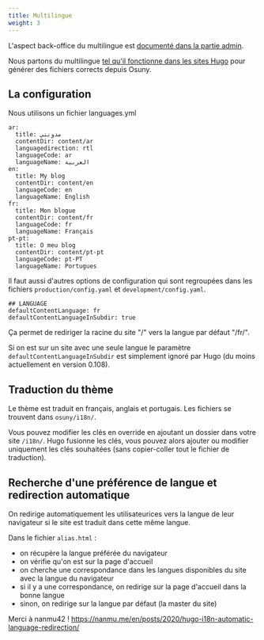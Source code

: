 ```yaml
---
title: Multilingue
weight: 3
---
```


L'aspect back-office du multilingue est [documenté dans la partie admin](/docs/admin/architecture/multilingue/).

Nous partons du multilingue [tel qu'il fonctionne dans les sites Hugo](https://gohugo.io/content-management/multilingual/) pour générer des fichiers corrects depuis Osuny.

## La configuration

Nous utilisons un fichier languages.yml
```
ar:
  title: مدونتي
  contentDir: content/ar
  languagedirection: rtl
  languageCode: ar
  languageName: العربية
en:
  title: My blog
  contentDir: content/en
  languageCode: en
  languageName: English
fr:
  title: Mon blogue
  contentDir: content/fr
  languageCode: fr
  languageName: Français
pt-pt:
  title: O meu blog
  contentDir: content/pt-pt
  languageCode: pt-PT
  languageName: Portugues
```

Il faut aussi d'autres options de configuration qui sont regroupées dans les fichiers `production/config.yaml` et `development/config.yaml`.  
```
## LANGUAGE
defaultContentLanguage: fr
defaultContentLanguageInSubdir: true
```
Ça permet de rediriger la racine du site "/" vers la langue par défaut "/fr/".  

Si on est sur un site avec une seule langue le paramètre `defaultContentLanguageInSubdir` est simplement ignoré par Hugo (du moins actuellement en version 0.108).  

## Traduction du thème

Le thème est traduit en français, anglais et portugais. Les fichiers se trouvent dans `osuny/i18n/`.

Vous pouvez modifier les clés en override en ajoutant un dossier dans votre site `/i18n/`. Hugo fusionne les clés, vous pouvez alors ajouter ou modifier uniquement les clés souhaitées (sans copier-coller tout le fichier de traduction).

## Recherche d'une préférence de langue et redirection automatique

On redirige automatiquement les utilisateurices vers la langue de leur navigateur si le site est traduit dans cette même langue.

Dans le fichier `alias.html` :

- on récupère la langue préférée du navigateur
- on vérifie qu'on est sur la page d'accueil
- on cherche une correspondance dans les langues disponibles du site avec la langue du navigateur
- si il y a une correspondance, on redirige sur la page d'accueil dans la bonne langue
- sinon, on redirige sur la langue par défaut (la master du site)

Merci à nanmu42 ! https://nanmu.me/en/posts/2020/hugo-i18n-automatic-language-redirection/


